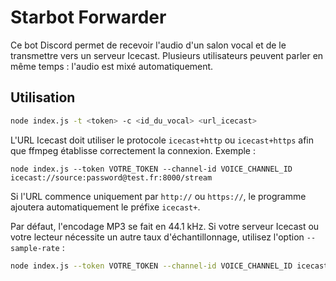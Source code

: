 # Starbot Forwarder


Ce bot Discord permet de recevoir l'audio d'un salon vocal et de le transmettre vers un serveur Icecast. Plusieurs utilisateurs peuvent parler en même temps : l'audio est mixé automatiquement.


## Utilisation

```bash
node index.js -t <token> -c <id_du_vocal> <url_icecast>
```

L'URL Icecast doit utiliser le protocole `icecast+http` ou `icecast+https` afin que ffmpeg établisse correctement la connexion. Exemple :

```
node index.js --token VOTRE_TOKEN --channel-id VOICE_CHANNEL_ID icecast://source:password@test.fr:8000/stream
```

Si l'URL commence uniquement par `http://` ou `https://`, le programme ajoutera automatiquement le préfixe `icecast+`.


Par défaut, l'encodage MP3 se fait en 44.1 kHz. Si votre serveur Icecast ou votre lecteur nécessite un autre taux d'échantillonnage, utilisez l'option `--sample-rate` :

```bash
node index.js --token VOTRE_TOKEN --channel-id VOICE_CHANNEL_ID icecast://source:password@test.fr:8000/stream
```
